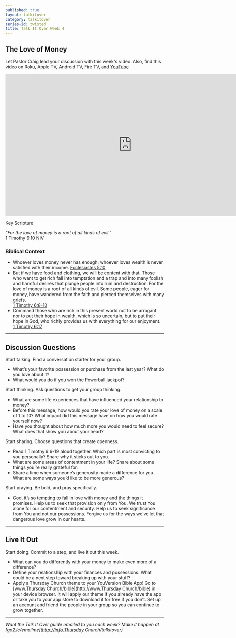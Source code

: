 ```yaml
---
published: true
layout: talkitover
category: talkitover
series-id: twisted
title: Talk It Over Week 4
---
```


## The Love of Money

Let Pastor Craig lead your discussion with this week's video. Also, find this video on Roku, Apple TV, Android TV, Fire TV, and [YouTube](https://www.youtube.com/watch?v=4ZV6RymIufg)

<div class="tio-video"><iframe src="http://player.theplatform.com/p/IfSiAC/talkitover/embed/select/media/LG_nNA9c8OAW?form=html" width="800" height="450" frameBorder="0" seamless="seamless" allowFullScreen></iframe></div>  

Key Scripture

_"For the love of money is a root of all kinds of evil."_  
1 Timothy 6:10 NIV    

### Biblical Context  

* Whoever loves money never has enough; whoever loves wealth is never satisfied with their income.
[Ecclesiastes 5:10 ](https://www.bible.com/bible/111/ecc.5.10.niv)
* But if we have food and clothing, we will be content with that. Those who want to get rich fall into temptation and a trap and into many foolish and harmful desires that plunge people into ruin and destruction. For the love of money is a root of all kinds of evil. Some people, eager for money, have wandered from the faith and pierced themselves with many griefs.  
[1 Timothy 6:8-10](https://www.bible.com/bible/111/1ti.6.8-10.niv)
* Command those who are rich in this present world not to be arrogant nor to put their hope in wealth, which is so uncertain, but to put their hope in God, who richly provides us with everything for our enjoyment.  
[1 Timothy 6:17](https://www.bible.com/bible/111/1ti.6.17.niv)

* * *

## Discussion Questions
<p class="lead">Start talking. Find a conversation starter for your group.</p> 

* What’s your favorite possession or purchase from the last year? What do you love about it?
* What would you do if you won the Powerball jackpot?

<p class="lead">Start thinking. Ask questions to get your group thinking.</p> 

* What are some life experiences that have influenced your relationship to money?
* Before this message, how would you rate your love of money on a scale of 1 to 10? What impact did this message have on how you would rate yourself now?
* Have you thought about how much more you would need to feel secure? What does that show you about your heart?
 
<p class="lead">Start sharing. Choose questions that create openness.</p> 

* Read 1 Timothy 6:6-19 aloud together. Which part is most convicting to you personally? Share why it sticks out to you.
* What are some areas of contentment in your life? Share about some things you’re really grateful for.
* Share a time when someone’s generosity made a difference for you. What are some ways you’d like to be more generous?

<p class="lead">Start praying. Be bold, and pray specifically.</p> 

* God, it’s so tempting to fall in love with money and the things it promises. Help us to seek that provision only from You. We trust You alone for our contentment and security. Help us to seek significance from You and not our possessions. Forgive us for the ways we’ve let that dangerous love grow in our hearts.

* * *

## Live It Out
<p class="lead">Start doing. Commit to a step, and live it out this week.</p>

* What can you do differently with your money to make even more of a difference?
* Define your relationship with your finances and possessions. What could be a next step toward breaking up with your stuff?
* Apply a Thursday Church theme to your YouVersion Bible App! Go to [www.Thursday Church/bible](http://www.Thursday Church/bible) in your device browser. It will apply our theme if you already have the app or take you to your app store to download it for free if you don’t. Set up an account and friend the people in your group so you can continue to grow together.

* * *

_Want the Talk It Over guide emailed to you each week? Make it happen at [go2.lc/emailme](http://info.Thursday Church/talkitover)_
